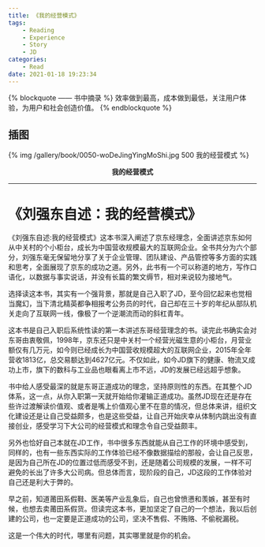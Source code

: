 ```yaml
---
title: 《我的经营模式》
tags:
	- Reading
	- Experience
	- Story
	- JD
categories:
	- Read
date: 2021-01-18 19:23:34
---
```


{% blockquote —— 书中摘录 %}
效率做到最高，成本做到最低，关注用户体验，为用户和社会创造价值。
{% endblockquote %}

<!-- more -->

## 插图
{% img /gallery/book/0050-woDeJingYingMoShi.jpg 500 我的经营模式 %}
<p align="center"><b>我的经营模式</b></p>

-----

# 《刘强东自述：我的经营模式》

《刘强东自述:我的经营模式》这本书深入阐述了京东经理念，全面讲述京东如何从中关村的个小柜台，成长为中国营收规模最大的互联网企业。全书共分为六个部分，刘强东毫无保留地分享了关于企业管理、团队建设、产品管控等多方面的实践和思考，全面展现了京东的成功之道。另外，此书有一个可以称道的地方，写作口语化，以数据与事实说话，并没有长篇的繁文缛节，相对来说较为接地气。

选择读这本书，其实有一个强背景，那就是自己入职了JD，至今回忆起来也觉相当魔幻，当下清北精英都争相报考公务员的时代，自己却在三十岁的年纪从部队机关走向了互联网一线，像极了一个逆潮流而动的斜杠青年。

这本书是自己入职后系统性读的第一本讲述东哥经营理念的书。读完此书确实会对东哥由衷敬佩，1998年，京东还只是中关村一个经营光磁生意的小柜台，月营业额仅有几万元，如今则已经成长为中国营收规模超大的互联网企业，2015年全年营收1813亿，总交易额达到4627亿元。不仅如此，如今JD旗下的健康、物流又成功上市，旗下的数科与工业品也眼看离上市不远，JD的发展已经远超乎想象。

书中给人感受最深的就是东哥正道成功的理念，坚持原则性的东西。在其整个JD体系，这一点，从你入职第一天就开始给你灌输正道成功。虽然JD现在还是存在些许过渡解读价值观、或者是嘴上价值观心里不在意的情况，但总体来讲，组织文化建设还是让自己受益颇多，也是这些受益，让自己开始庆幸从体制内跳出没有直接创业，感受学习下大公司的经营模式和理念令自己受益颇丰。

另外也恰好自己本就在JD工作，书中很多东西就能从自己工作的环境中感受到，同样的，也有一些东西实际的工作体验已经不像数据描绘的那般，会让自己反思，是因为自己所在JD的位置过低而感受不到，还是随着公司规模的发展，一样不可避免的长出了许多大公司病。但总体而言，现阶段的自己，JD这段的工作体验对自己还是利大于弊的。

早之前，知道莆田系假鞋、医美等产业乱象后，自己也曾愤懑和羡嫉，甚至有时候，也想去卖莆田系假货。但读完这本书，更加坚定了自己的一个想法，我以后创建的公司，也一定要是正道成功的公司，坚决不售假、不贿赂、不偷税漏税。

这是一个伟大的时代，哪里有问题，其实哪里就是你的机会。






